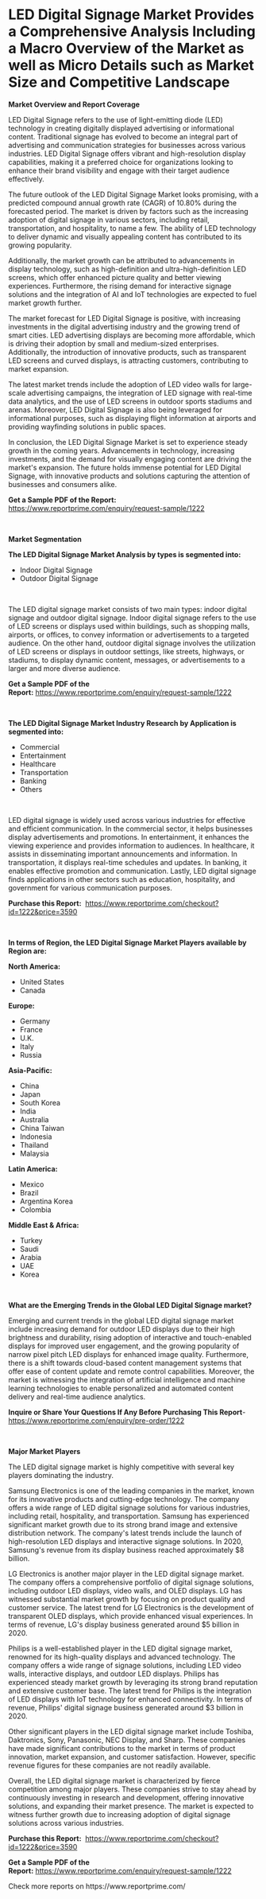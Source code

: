 <p><h1>LED Digital Signage Market Provides a Comprehensive Analysis Including a Macro Overview of the Market as well as Micro Details such as Market Size and Competitive Landscape</h1></p><p><strong>Market Overview and Report Coverage</strong></p>
<p><p>LED Digital Signage refers to the use of light-emitting diode (LED) technology in creating digitally displayed advertising or informational content. Traditional signage has evolved to become an integral part of advertising and communication strategies for businesses across various industries. LED Digital Signage offers vibrant and high-resolution display capabilities, making it a preferred choice for organizations looking to enhance their brand visibility and engage with their target audience effectively.</p><p>The future outlook of the LED Digital Signage Market looks promising, with a predicted compound annual growth rate (CAGR) of 10.80% during the forecasted period. The market is driven by factors such as the increasing adoption of digital signage in various sectors, including retail, transportation, and hospitality, to name a few. The ability of LED technology to deliver dynamic and visually appealing content has contributed to its growing popularity.</p><p>Additionally, the market growth can be attributed to advancements in display technology, such as high-definition and ultra-high-definition LED screens, which offer enhanced picture quality and better viewing experiences. Furthermore, the rising demand for interactive signage solutions and the integration of AI and IoT technologies are expected to fuel market growth further.</p><p>The market forecast for LED Digital Signage is positive, with increasing investments in the digital advertising industry and the growing trend of smart cities. LED advertising displays are becoming more affordable, which is driving their adoption by small and medium-sized enterprises. Additionally, the introduction of innovative products, such as transparent LED screens and curved displays, is attracting customers, contributing to market expansion.</p><p>The latest market trends include the adoption of LED video walls for large-scale advertising campaigns, the integration of LED signage with real-time data analytics, and the use of LED screens in outdoor sports stadiums and arenas. Moreover, LED Digital Signage is also being leveraged for informational purposes, such as displaying flight information at airports and providing wayfinding solutions in public spaces.</p><p>In conclusion, the LED Digital Signage Market is set to experience steady growth in the coming years. Advancements in technology, increasing investments, and the demand for visually engaging content are driving the market's expansion. The future holds immense potential for LED Digital Signage, with innovative products and solutions capturing the attention of businesses and consumers alike.</p></p>
<p><strong>Get a Sample PDF of the Report:</strong> <a href="https://www.reportprime.com/enquiry/request-sample/1222">https://www.reportprime.com/enquiry/request-sample/1222</a></p>
<p>&nbsp;</p>
<p><strong>Market Segmentation</strong></p>
<p><strong>The LED Digital Signage Market Analysis by types is segmented into:</strong></p>
<p><ul><li>Indoor Digital Signage</li><li>Outdoor Digital Signage</li></ul></p>
<p>&nbsp;</p>
<p><p>The LED digital signage market consists of two main types: indoor digital signage and outdoor digital signage. Indoor digital signage refers to the use of LED screens or displays used within buildings, such as shopping malls, airports, or offices, to convey information or advertisements to a targeted audience. On the other hand, outdoor digital signage involves the utilization of LED screens or displays in outdoor settings, like streets, highways, or stadiums, to display dynamic content, messages, or advertisements to a larger and more diverse audience.</p></p>
<p><strong>Get a Sample PDF of the Report:</strong>&nbsp;<a href="https://www.reportprime.com/enquiry/request-sample/1222">https://www.reportprime.com/enquiry/request-sample/1222</a></p>
<p>&nbsp;</p>
<p><strong>The LED Digital Signage Market Industry Research by Application is segmented into:</strong></p>
<p><ul><li>Commercial</li><li>Entertainment</li><li>Healthcare</li><li>Transportation</li><li>Banking</li><li>Others</li></ul></p>
<p>&nbsp;</p>
<p><p>LED digital signage is widely used across various industries for effective and efficient communication. In the commercial sector, it helps businesses display advertisements and promotions. In entertainment, it enhances the viewing experience and provides information to audiences. In healthcare, it assists in disseminating important announcements and information. In transportation, it displays real-time schedules and updates. In banking, it enables effective promotion and communication. Lastly, LED digital signage finds applications in other sectors such as education, hospitality, and government for various communication purposes.</p></p>
<p><strong>Purchase this Report:</strong>&nbsp; <a href="https://www.reportprime.com/checkout?id=1222&price=3590">https://www.reportprime.com/checkout?id=1222&price=3590</a></p>
<p>&nbsp;</p>
<p><strong>In terms of Region, the LED Digital Signage Market Players available by Region are:</strong></p>
<p>
    <p> <strong> North America: </strong>
        <ul>
            <li>United States</li>
            <li>Canada</li>
        </ul>
        </p> 
    <p> <strong> Europe: </strong>
        <ul>
            <li>Germany</li>
            <li>France</li>
            <li>U.K.</li>
            <li>Italy</li>
            <li>Russia</li>
        </ul>
        </p> 
    <p> <strong> Asia-Pacific: </strong>
        <ul>
            <li>China</li>
            <li>Japan</li>
            <li>South Korea</li>
            <li>India</li>
            <li>Australia</li>
            <li>China Taiwan</li>
            <li>Indonesia</li>
            <li>Thailand</li>
            <li>Malaysia</li>
        </ul>
        </p> 
    <p> <strong> Latin America: </strong>
        <ul>
            <li>Mexico</li>
            <li>Brazil</li>
            <li>Argentina Korea</li>
            <li>Colombia</li>
        </ul>
        </p> 
    <p> <strong> Middle East & Africa: </strong>
        <ul>
            <li>Turkey</li>
            <li>Saudi</li>
            <li>Arabia</li>
            <li>UAE</li>
            <li>Korea</li>
        </ul>
    </p>
    </p>
<p>&nbsp;</p>
<p><strong>What are the Emerging Trends in the Global LED Digital Signage market?</strong></p>
<p><p>Emerging and current trends in the global LED digital signage market include increasing demand for outdoor LED displays due to their high brightness and durability, rising adoption of interactive and touch-enabled displays for improved user engagement, and the growing popularity of narrow pixel pitch LED displays for enhanced image quality. Furthermore, there is a shift towards cloud-based content management systems that offer ease of content update and remote control capabilities. Moreover, the market is witnessing the integration of artificial intelligence and machine learning technologies to enable personalized and automated content delivery and real-time audience analytics.</p></p>
<p><strong>Inquire or Share Your Questions If Any Before Purchasing This Report</strong>- <a href="https://www.reportprime.com/enquiry/pre-order/1222">https://www.reportprime.com/enquiry/pre-order/1222</a></p>
<p>&nbsp;</p>
<p><strong>Major Market Players</strong></p>
<p><p>The LED digital signage market is highly competitive with several key players dominating the industry. </p><p>Samsung Electronics is one of the leading companies in the market, known for its innovative products and cutting-edge technology. The company offers a wide range of LED digital signage solutions for various industries, including retail, hospitality, and transportation. Samsung has experienced significant market growth due to its strong brand image and extensive distribution network. The company's latest trends include the launch of high-resolution LED displays and interactive signage solutions. In 2020, Samsung's revenue from its display business reached approximately $8 billion.</p><p>LG Electronics is another major player in the LED digital signage market. The company offers a comprehensive portfolio of digital signage solutions, including outdoor LED displays, video walls, and OLED displays. LG has witnessed substantial market growth by focusing on product quality and customer service. The latest trend for LG Electronics is the development of transparent OLED displays, which provide enhanced visual experiences. In terms of revenue, LG's display business generated around $5 billion in 2020.</p><p>Philips is a well-established player in the LED digital signage market, renowned for its high-quality displays and advanced technology. The company offers a wide range of signage solutions, including LED video walls, interactive displays, and outdoor LED displays. Philips has experienced steady market growth by leveraging its strong brand reputation and extensive customer base. The latest trend for Philips is the integration of LED displays with IoT technology for enhanced connectivity. In terms of revenue, Philips' digital signage business generated around $3 billion in 2020.</p><p>Other significant players in the LED digital signage market include Toshiba, Daktronics, Sony, Panasonic, NEC Display, and Sharp. These companies have made significant contributions to the market in terms of product innovation, market expansion, and customer satisfaction. However, specific revenue figures for these companies are not readily available.</p><p>Overall, the LED digital signage market is characterized by fierce competition among major players. These companies strive to stay ahead by continuously investing in research and development, offering innovative solutions, and expanding their market presence. The market is expected to witness further growth due to increasing adoption of digital signage solutions across various industries.</p></p>
<p><strong>Purchase this Report:</strong>&nbsp;&nbsp;<a href="https://www.reportprime.com/checkout?id=1222&price=3590">https://www.reportprime.com/checkout?id=1222&price=3590</a></p>
<p></p>
<p><strong>Get a Sample PDF of the Report:</strong>&nbsp;<a href="https://www.reportprime.com/enquiry/request-sample/1222">https://www.reportprime.com/enquiry/request-sample/1222</a></p>
<p>Check more reports on https://www.reportprime.com/</p>